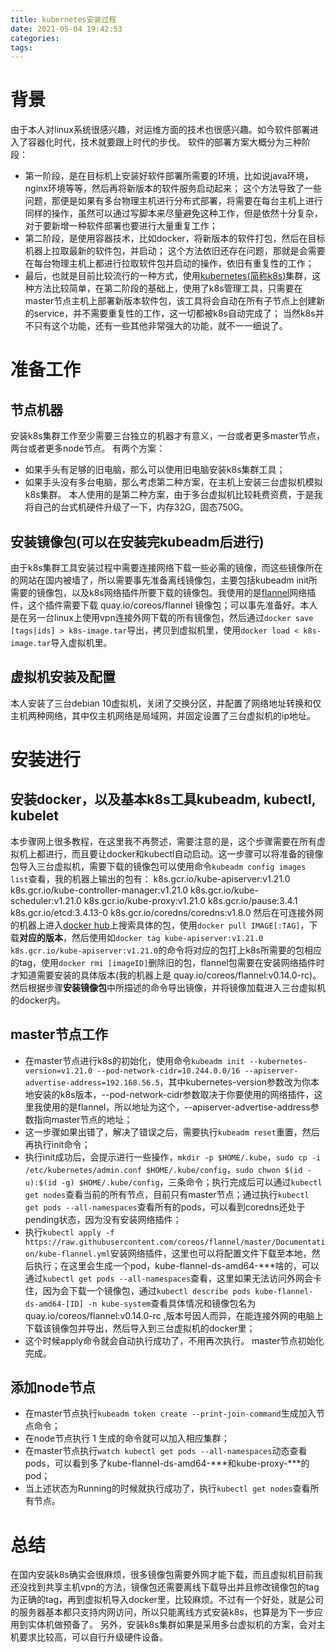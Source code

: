 ```yaml
---
title: kubernetes安装过程
date: 2021-05-04 19:42:53
categories:
tags:
---
```

# 背景
由于本人对linux系统很感兴趣，对运维方面的技术也很感兴趣。如今软件部署进入了容器化时代，技术就要跟上时代的步伐。
软件的部署方案大概分为三种阶段：
- 第一阶段，是在目标机上安装好软件部署所需要的环境，比如说java环境，nginx环境等等，然后再将新版本的软件服务启动起来；
   这个方法导致了一些问题，那便是如果有多台物理主机进行分布式部署，将需要在每台主机上进行同样的操作，虽然可以通过写脚本来尽量避免这种工作，但是依然十分复杂，对于要新增一种软件部署也要进行大量重复工作；
- 第二阶段，是使用容器技术，比如docker，将新版本的软件打包，然后在目标机器上拉取最新的软件包，并启动；
   这个方法依旧还存在问题，那就是会需要在每台物理主机上都进行拉取软件包并启动的操作，依旧有重复性的工作；
- 最后，也就是目前比较流行的一种方式，使用[kubernetes(简称k8s)](https://kubernetes.io/zh/)集群，这种方法比较简单，在第二阶段的基础上，使用了k8s管理工具，只需要在master节点主机上部署新版本软件包，该工具将会自动在所有子节点上创建新的service，并不需要重复性的工作，这一切都被k8s自动完成了；
   当然k8s并不只有这个功能，还有一些其他非常强大的功能，就不一一细说了。
<!-- more -->
# 准备工作
## 节点机器
安装k8s集群工作至少需要三台独立的机器才有意义，一台或者更多master节点，两台或者更多node节点。
有两个方案：
- 如果手头有足够的旧电脑，那么可以使用旧电脑安装k8s集群工具；
- 如果手头没有多台电脑，那么考虑第二种方案，在主机上安装三台虚拟机模拟k8s集群。
本人使用的是第二种方案，由于多台虚拟机比较耗费资费，于是我将自己的台式机硬件升级了一下，内存32G，固态750G。
## 安装镜像包(可以在安装完kubeadm后进行)
由于k8s集群工具安装过程中需要连接网络下载一些必需的镜像，而这些镜像所在的网站在国内被墙了，所以需要事先准备离线镜像包，主要包括kubeadm init所需要的镜像包，以及k8s网络插件所要下载的镜像包。我使用的是[flannel](https://github.com/flannel-io/flannel)网络插件，这个插件需要下载 quay.io/coreos/flannel 镜像包；可以事先准备好。本人是在另一台linux上使用vpn连接外网下载的所有镜像包，然后通过`docker save [tags|ids] > k8s-image.tar`导出，拷贝到虚拟机里，使用`docker load < k8s-image.tar`导入虚拟机里。
## 虚拟机安装及配置
本人安装了三台debian 10虚拟机，关闭了交换分区，并配置了网络地址转换和仅主机两种网络，其中仅主机网络是局域网，并固定设置了三台虚拟机的ip地址。
# 安装进行
## 安装docker，以及基本k8s工具kubeadm, kubectl, kubelet
本步骤网上很多教程，在这里我不再赘述，需要注意的是，这个步骤需要在所有虚拟机上都进行，而且要让docker和kubectl自动启动。这一步骤可以将准备的镜像包导入三台虚拟机，需要下载的镜像包可以使用命令`kubeadm config images list`查看，我的机器上输出的包有：
k8s.gcr.io/kube-apiserver:v1.21.0
k8s.gcr.io/kube-controller-manager:v1.21.0
k8s.gcr.io/kube-scheduler:v1.21.0
k8s.gcr.io/kube-proxy:v1.21.0
k8s.gcr.io/pause:3.4.1
k8s.gcr.io/etcd:3.4.13-0
k8s.gcr.io/coredns/coredns:v1.8.0
然后在可连接外网的机器上进入[docker hub](https://hub.docker.com/)上搜索具体的包，使用`docker pull IMAGE[:TAG]`，下载**对应的版本**，然后使用如`docker tag kube-apiserver:v1.21.0 k8s.gcr.io/kube-apiserver:v1.21.0`的命令将对应的包打上k8s所需要的包相应的tag，使用`docker rmi [imageID]`删除旧的包，flannel包需要在安装网络插件时才知道需要安装的具体版本(我的机器上是 quay.io/coreos/flannel:v0.14.0-rc)。然后根据步骤**安装镜像包**中所描述的命令导出镜像，并将镜像加载进入三台虚拟机的docker内。
## master节点工作
- 在master节点进行k8s的初始化，使用命令`kubeadm init --kubernetes-version=v1.21.0 --pod-network-cidr=10.244.0.0/16 --apiserver-advertise-address=192.168.56.5`，其中kubernetes-version参数改为你本地安装的k8s版本，--pod-network-cidr参数取决于你要使用的网络插件，这里我使用的是flannel，所以地址为这个，--apiserver-advertise-address参数指向master节点的地址；
- 这一步骤如果出错了，解决了错误之后，需要执行`kubeadm reset`重置，然后再执行init命令；
- 执行init成功后，会提示进行一些操作，`mkdir -p $HOME/.kube`，`sudo cp -i /etc/kubernetes/admin.conf $HOME/.kube/config`，`sudo chwon $(id -u):$(id -g) $HOME/.kube/config`，三条命令；执行完成后可以通过`kubectl get nodes`查看当前的所有节点，目前只有master节点；通过执行`kubectl get pods --all-namespaces`查看所有的pods，可以看到coredns还处于pending状态，因为没有安装网络插件；
- 执行`kubectl apply -f https://raw.githubusercontent.com/coreos/flannel/master/Documentation/kube-flannel.yml`安装网络插件，这里也可以将配置文件下载至本地，然后执行；在这里会生成一个pod，kube-flannel-ds-amd64-\*\*\*啥的，可以通过`kubectl get pods --all-namespaces`查看，这里如果无法访问外网会卡住，因为会下载一个镜像包，通过`kubectl describe pods kube-flannel-ds-amd64-[ID] -n kube-system`查看具体情况和镜像包名为 quay.io/coreos/flannel:v0.14.0-rc ,版本号因人而异，在能连接外网的电脑上下载该镜像包并导出，然后导入到三台虚拟机的docker里；
- 这个时候apply命令就会自动执行成功了，不用再次执行。
master节点初始化完成。
## 添加node节点
- 在master节点执行`kubeadm token create --print-join-command`生成加入节点命令；
- 在node节点执行 1 生成的命令就可以加入相应集群；
- 在master节点执行`watch kubectl get pods --all-namespaces`动态查看pods，可以看到多了kube-flannel-ds-amd64-\*\*\*和kube-proxy-\*\*\*的pod；
- 当上述状态为Running的时候就执行成功了，执行`kubectl get nodes`查看所有节点。
# 总结
在国内安装k8s确实会很麻烦，很多镜像包需要外网才能下载，而且虚拟机目前我还没找到共享主机vpn的方法，镜像包还需要离线下载导出并且修改镜像包的tag为正确的tag，再到虚拟机导入docker里，比较麻烦。不过有一个好处，就是公司的服务器基本都只支持内网访问，所以只能离线方式安装k8s，也算是为下一步应用到实体机做预备了。
另外，安装k8s集群如果是采用多台虚拟机的方案，会对主机要求比较高，可以自行升级硬件设备。
